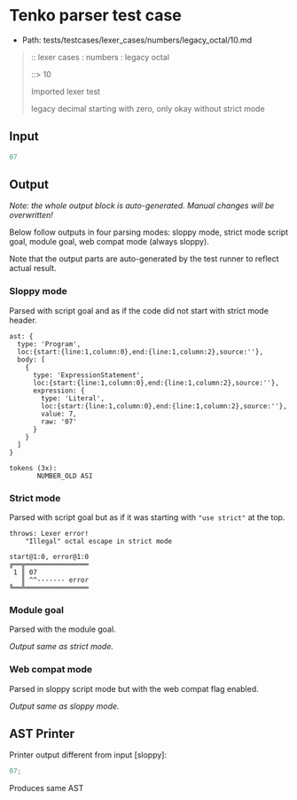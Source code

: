 # Tenko parser test case

- Path: tests/testcases/lexer_cases/numbers/legacy_octal/10.md

> :: lexer cases : numbers : legacy octal
>
> ::> 10
>
> Imported lexer test
>
> legacy decimal starting with zero, only okay without strict mode

## Input

`````js
07
`````

## Output

_Note: the whole output block is auto-generated. Manual changes will be overwritten!_

Below follow outputs in four parsing modes: sloppy mode, strict mode script goal, module goal, web compat mode (always sloppy).

Note that the output parts are auto-generated by the test runner to reflect actual result.

### Sloppy mode

Parsed with script goal and as if the code did not start with strict mode header.

`````
ast: {
  type: 'Program',
  loc:{start:{line:1,column:0},end:{line:1,column:2},source:''},
  body: [
    {
      type: 'ExpressionStatement',
      loc:{start:{line:1,column:0},end:{line:1,column:2},source:''},
      expression: {
        type: 'Literal',
        loc:{start:{line:1,column:0},end:{line:1,column:2},source:''},
        value: 7,
        raw: '07'
      }
    }
  ]
}

tokens (3x):
       NUMBER_OLD ASI
`````

### Strict mode

Parsed with script goal but as if it was starting with `"use strict"` at the top.

`````
throws: Lexer error!
    "Illegal" octal escape in strict mode

start@1:0, error@1:0
╔══╦════════════════
 1 ║ 07
   ║ ^^------- error
╚══╩════════════════

`````


### Module goal

Parsed with the module goal.

_Output same as strict mode._

### Web compat mode

Parsed in sloppy script mode but with the web compat flag enabled.

_Output same as sloppy mode._

## AST Printer

Printer output different from input [sloppy]:

````js
07;
````

Produces same AST
